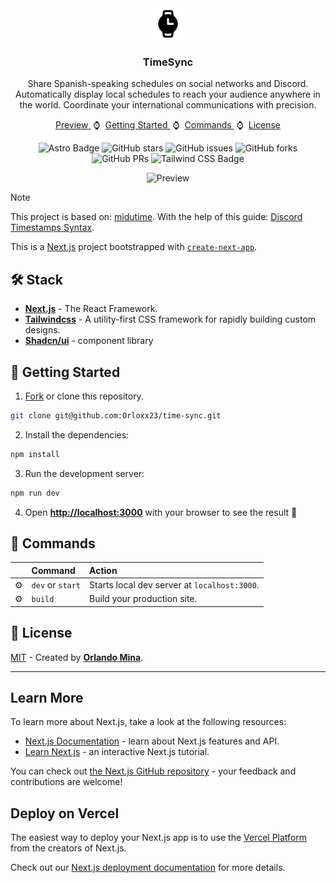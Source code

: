 <div align="center">
<img src="public/favicon.svg" height="50px" width="auto" /> 
<h3>
 TimeSync
</h3>
<p>Share Spanish-speaking schedules on social networks and Discord. Automatically display local schedules to reach your audience anywhere in the world. Coordinate your international communications with precision.</p>
</div>

<div align="center">
    <a href="https://timesync-psi.vercel.app/" target="_blank">
        Preview
    </a>
    <span>&nbsp;⌚&nbsp;</span>
    <a href="#-getting-started">
        Getting Started
    </a>
    <span>&nbsp;⌚&nbsp;</span>
    <a href="#-commands">
        Commands
    </a>
    <span>&nbsp;⌚&nbsp;</span>
    <a href="#-license">
        License
    </a>
</div>

<p></p>

<div align="center">

![Astro Badge](https://img.shields.io/badge/Nextjs-000?logo=nextdotjs&logoColor=fff&style=flat)
![GitHub stars](https://img.shields.io/github/stars/Orloxx23/time-sync)
![GitHub issues](https://img.shields.io/github/issues/Orloxx23/time-sync)
![GitHub forks](https://img.shields.io/github/forks/Orloxx23/time-sync)
![GitHub PRs](https://img.shields.io/github/issues-pr/Orloxx23/time-sync)
![Tailwind CSS Badge](https://img.shields.io/badge/Tailwind%20CSS-06B6D4?logo=tailwindcss&logoColor=fff&style=flat)

</div>

<div align="center">

![Preview](https://i.imgur.com/RokIRjd.png)

</div>

> [!NOTE]
> This project is based on: [midutime](https://github.com/midudev/midu-timeszones-latam).
> With the help of this guide: [Discord Timestamps Syntax](https://gist.github.com/LeviSnoot/d9147767abeef2f770e9ddcd91eb85aa).

This is a [Next.js](https://nextjs.org/) project bootstrapped with [`create-next-app`](https://github.com/vercel/next.js/tree/canary/packages/create-next-app).

## 🛠️ Stack

- [**Next.js**](https://nextjs.org/) - The React Framework.
- [**Tailwindcss**](https://tailwindcss.com/) - A utility-first CSS framework for rapidly building custom designs.
- [**Shadcn/ui**](https://ui.shadcn.com/) - component library

## 🚀 Getting Started

1. [Fork](https://github.com/Orloxx23/time-sync/fork) or clone this repository.

```bash
git clone git@github.com:Orloxx23/time-sync.git
```

2. Install the dependencies:

```bash
npm install 
```

3. Run the development server:

```bash
npm run dev
```

4. Open [**http://localhost:3000**](http://localhost:3000/) with your browser to see the result 🚀

## 📖 Commands

|     | Command          | Action                                        |
| :-- | :--------------- | :-------------------------------------------- |
| ⚙️  | `dev` or `start` | Starts local dev server at `localhost:3000`.  |
| ⚙️  | `build`          | Build your production site.      |

## 🔑 License

[MIT](#) - Created by [**Orlando Mina**](https://orlandomm.net).

---

## Learn More

To learn more about Next.js, take a look at the following resources:

- [Next.js Documentation](https://nextjs.org/docs) - learn about Next.js features and API.
- [Learn Next.js](https://nextjs.org/learn) - an interactive Next.js tutorial.

You can check out [the Next.js GitHub repository](https://github.com/vercel/next.js/) - your feedback and contributions are welcome!

## Deploy on Vercel

The easiest way to deploy your Next.js app is to use the [Vercel Platform](https://vercel.com/new?utm_medium=default-template&filter=next.js&utm_source=create-next-app&utm_campaign=create-next-app-readme) from the creators of Next.js.

Check out our [Next.js deployment documentation](https://nextjs.org/docs/deployment) for more details.

